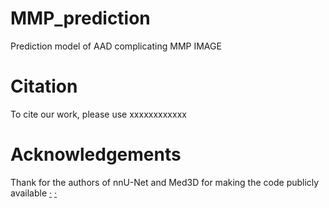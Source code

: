 # MMP_prediction
Prediction model of AAD complicating MMP
IMAGE


# Citation
To cite our work, please use
xxxxxxxxxxxx


# Acknowledgements
Thank for the authors of nnU-Net and Med3D for making the code publicly available
[·](https://github.com/MIC-DKFZ/nnUNet)
[·](https://github.com/Tencent/MedicalNet)